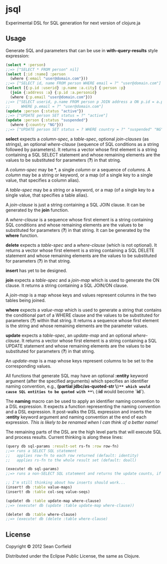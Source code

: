 # jsql

Experimental DSL for SQL generation for next version of clojure.ja

## Usage

Generate SQL and parameters that can be use in **with-query-results** style expression:
```clojure
(select * :person)
;;=> ["SELECT * FROM person" nil]
(select [:id :name] :person
  (where {:email "user@domain.com"}))
;;=> ["SELECT id, name FROM person WHERE email = ?" "user@domain.com"]
(select [{:p.id :userid} :p.name :a.city] {:person :p}
  (join {:address :a} {:p.id :a.personid}
  (where {:p.email "user@domain.com"}))
;;=> ["SELECT userid, p.name FROM person p JOIN address a ON p.id = a.personid
;;     WHERE p.email = ?" "user@domain.com"]
(update :person {:status "active"})
;;=> ["UPDATE person SET status = ?" "active"]
(update :person {:status "suspended"}
  (where {:country "NG"}))
;;=> ["UPDATE person SET status = ? WHERE country = ?" "suspended" "NG"]
```
**select** expects a *column-spec*, a *table-spec*, optional *join-clauses* (as strings), an optional *where-clause* (sequence of SQL conditions as a string followed by parameters). It returns a vector whose first element is a string containing a SQL SELECT statement and whose remaining elements are the values to be substituted for parameters (**?**) in that string.

A *column-spec* may be \*, a single *column* or a sequence of *columns*. A *column* may be a string or keyword, or a map (of a single key to a single value, that specifies a column alias).

A *table-spec* may be a string or a keyword, or a map (of a single key to a single value, that specifies a table alias).

A *join-clause* is just a string containing a SQL JOIN clause. It can be generated by the **join** function.

A *where-clause* is a sequence whose first element is a string containing SQL conditions and whose remaining elements are the values to be substituted for parameters (**?**) in that string. It can be generated by the **where** function.

**delete** expects a *table-spec* and a *where-clause* (which is not optional). It returns a vector whose first element is a string containing a SQL DELETE statement and whose remaining elements are the values to be substituted for parameters (**?**) in that string.

**insert** has yet to be designed.

**join** expects a *table-spec* and a *join-map* which is used to generate the ON clause. It returns a string containing a SQL JOIN/ON clause.

A *join-map* is a map whose keys and values represent columns in the two tables being joined.

**where** expects a *value-map* which is used to generate a string that contains the conditional part of a WHERE clause and the values to be substituted for parameters (**?**) within that string. It returns a sequence whose first element is the string and whose remaining elements are the parameter values.

**update** expects a *table-spec*, an *update-map* and an optional *where-clause*. It returns a vector whose first element is a string containing a SQL UPDATE statement and whose remaining elements are the values to be substituted for parameters (**?**) in that string.

An *update-map* is a map whose keys represent columns to be set to the corresponding values.

All functions that generate SQL may have an optional **:entity** keyword argument (after the specified arguments) which specifies an identifier naming convention, e.g., **(partial jdbc/as-quoted-str \\`)** which would cause SQL entities to be quoted with **\`** (**:id** would become **\`id\`**).

The **naming** macro can be used to apply an identifier naming convention to a DSL expression. It expects a function representing the naming convention and a DSL expression. It post-walks the DSL expression and inserts the **:entity** keyword argument and naming convention at the end of each expression. *This is likely to be renamed when I can think of a better name!*

The remaining parts of the DSL are the high level parts that will execute SQL and process results. Current thinking is along these lines:
```clojure
(query db sql-params :result-set rs-fn :row row-fn)
;;=> runs a SELECT SQL statement
;;   applies row-fn to each row returned (default: identity)
;;   applies rs-fn to the whole result set (default: doall)

(execute! db sql-params)
;;=> runs a non-SELECT SQL statement and returns the update counts, if appropiate

;; I'm still thinking about how inserts should work...
(insert! db :table value-maps)
(insert! db :table col-seq value-seqs)

(update! db :table update-map where-clause)
;;=> (execute! db (update :table update-map where-clause))

(delete! db :table where-clause)
;;=> (execute! db (delete :table where-clause)
```

## License

Copyright © 2012 Sean Corfield

Distributed under the Eclipse Public License, the same as Clojure.
